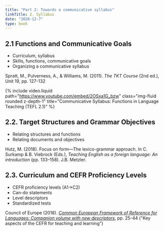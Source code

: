 ```yaml
---
title: "Part 2: Towards a communicative syllabus"
linkTitle: 2. Syllabus
date: "2020-12-7"
type: book
---
```


## 2.1 Functions and Communicative Goals

- Curriculum, syllabus
- Skills, functions, communicative goals
- Organizing a communicative syllabus

<i class="fa-solid fa-book-open"></i> Spratt, M., Pulverness, A., & Williams, M. (2011). _The TKT Course_ (2nd ed.), Unit 19, pp. 127-132

{% include video.liquid path="https://www.youtube.com/embed/2OSxa1G_bzw" class="img-fluid rounded z-depth-1" title="Communicative Syllabus: Functions in Language Teaching (TEFL 2.1)" %}

## 2.2. Target Structures and Grammar Objectives

- Relating structures and functions
- Relating documents and objectives

<i class="fa-solid fa-book-open"></i> Hutz, M. (2018). Focus on form—The lexico-grammar approach. In C. Surkamp & B. Viebrock (Eds.), _Teaching English as a foreign language: An introduction_ (pp. 133–158). J.B. Metzler.

## 2.3. Curriculum and CEFR Proficiency Levels

- CEFR proficiency levels (A1->C2)
- Can-do statements
- Level descriptors
- Standardized tests

<i class="fa-solid fa-book-open"></i> Council of Europe (2018). _[Common European Framework of Reference for Languages: Companion volume with new descriptors](https://rm.coe.int/cefr-companion-volume-with-new-descriptors-2018/1680787989)_, pp. 25-44 ("Key aspects of the CEFR for teaching and learning")
